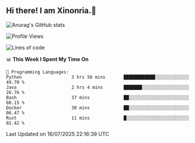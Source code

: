 ## Hi there! I am Xinonria.👋

![Anurag's GitHub stats](https://status-git-main-xinonrias-projects-f26540e3.vercel.app/api?username=xinonria&hide=stars,issues)

<!--START_SECTION:waka-->
![Profile Views](http://img.shields.io/badge/Profile%20Views-0-blue)

![Lines of code](https://img.shields.io/badge/From%20Hello%20World%20I%27ve%20Written-3.7%20million%20lines%20of%20code-blue)

📊 **This Week I Spent My Time On** 

```text
💬 Programming Languages: 
Python                   3 hrs 50 mins       ████████████░░░░░░░░░░░░░   49.70 % 
Java                     2 hrs 4 mins        ███████░░░░░░░░░░░░░░░░░░   26.76 % 
Bash                     37 mins             ██░░░░░░░░░░░░░░░░░░░░░░░   08.15 % 
Docker                   30 mins             ██░░░░░░░░░░░░░░░░░░░░░░░   06.47 % 
Rust                     11 mins             █░░░░░░░░░░░░░░░░░░░░░░░░   02.42 % 
```


 Last Updated on 16/07/2025 22:16:39 UTC
<!--END_SECTION:waka-->

<!--
**xinonria/xinonria** is a ✨ _special_ ✨ repository because its `README.md` (this file) appears on your GitHub profile.

Here are some ideas to get you started:

- 🔭 I’m currently working on ...
- 🌱 I’m currently learning ...
- 👯 I’m looking to collaborate on ...
- 🤔 I’m looking for help with ...
- 💬 Ask me about ...
- 📫 How to reach me: ...
- 😄 Pronouns: ...
- ⚡ Fun fact: ...
-->
